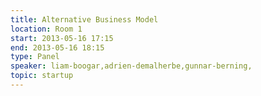 ```yaml
---
title: Alternative Business Model
location: Room 1
start: 2013-05-16 17:15
end: 2013-05-16 18:15
type: Panel
speaker: liam-boogar,adrien-demalherbe,gunnar-berning,
topic: startup
---
```


